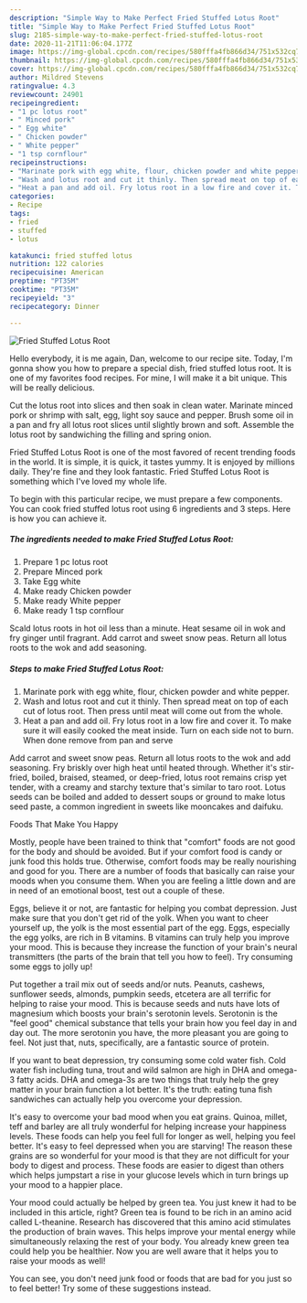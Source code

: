```yaml
---
description: "Simple Way to Make Perfect Fried Stuffed Lotus Root"
title: "Simple Way to Make Perfect Fried Stuffed Lotus Root"
slug: 2185-simple-way-to-make-perfect-fried-stuffed-lotus-root
date: 2020-11-21T11:06:04.177Z
image: https://img-global.cpcdn.com/recipes/580fffa4fb866d34/751x532cq70/fried-stuffed-lotus-root-recipe-main-photo.jpg
thumbnail: https://img-global.cpcdn.com/recipes/580fffa4fb866d34/751x532cq70/fried-stuffed-lotus-root-recipe-main-photo.jpg
cover: https://img-global.cpcdn.com/recipes/580fffa4fb866d34/751x532cq70/fried-stuffed-lotus-root-recipe-main-photo.jpg
author: Mildred Stevens
ratingvalue: 4.3
reviewcount: 24901
recipeingredient:
- "1 pc lotus root"
- " Minced pork"
- " Egg white"
- " Chicken powder"
- " White pepper"
- "1 tsp cornflour"
recipeinstructions:
- "Marinate pork with egg white, flour, chicken powder and white pepper."
- "Wash and lotus root and cut it thinly. Then spread meat on top of each cut of lotus root. Then press until meat will come out from the whole."
- "Heat a pan and add oil. Fry lotus root in a low fire and cover it. To make sure it will easily cooked the meat inside. Turn on each side not to burn. When done remove from pan and serve"
categories:
- Recipe
tags:
- fried
- stuffed
- lotus

katakunci: fried stuffed lotus 
nutrition: 122 calories
recipecuisine: American
preptime: "PT35M"
cooktime: "PT35M"
recipeyield: "3"
recipecategory: Dinner

---
```



![Fried Stuffed Lotus Root](https://img-global.cpcdn.com/recipes/580fffa4fb866d34/751x532cq70/fried-stuffed-lotus-root-recipe-main-photo.jpg)

Hello everybody, it is me again, Dan, welcome to our recipe site. Today, I'm gonna show you how to prepare a special dish, fried stuffed lotus root. It is one of my favorites food recipes. For mine, I will make it a bit unique. This will be really delicious.

Cut the lotus root into slices and then soak in clean water. Marinate minced pork or shrimp with salt, egg, light soy sauce and pepper. Brush some oil in a pan and fry all lotus root slices until slightly brown and soft. Assemble the lotus root by sandwiching the filling and spring onion.

Fried Stuffed Lotus Root is one of the most favored of recent trending foods in the world. It is simple, it is quick, it tastes yummy. It is enjoyed by millions daily. They're fine and they look fantastic. Fried Stuffed Lotus Root is something which I've loved my whole life.


To begin with this particular recipe, we must prepare a few components. You can cook fried stuffed lotus root using 6 ingredients and 3 steps. Here is how you can achieve it.

<!--inarticleads1-->

##### The ingredients needed to make Fried Stuffed Lotus Root:

1. Prepare 1 pc lotus root
1. Prepare  Minced pork
1. Take  Egg white
1. Make ready  Chicken powder
1. Make ready  White pepper
1. Make ready 1 tsp cornflour


Scald lotus roots in hot oil less than a minute. Heat sesame oil in wok and fry ginger until fragrant. Add carrot and sweet snow peas. Return all lotus roots to the wok and add seasoning. 

<!--inarticleads2-->

##### Steps to make Fried Stuffed Lotus Root:

1. Marinate pork with egg white, flour, chicken powder and white pepper.
1. Wash and lotus root and cut it thinly. Then spread meat on top of each cut of lotus root. Then press until meat will come out from the whole.
1. Heat a pan and add oil. Fry lotus root in a low fire and cover it. To make sure it will easily cooked the meat inside. Turn on each side not to burn. When done remove from pan and serve


Add carrot and sweet snow peas. Return all lotus roots to the wok and add seasoning. Fry briskly over high heat until heated through. Whether it&#39;s stir-fried, boiled, braised, steamed, or deep-fried, lotus root remains crisp yet tender, with a creamy and starchy texture that&#39;s similar to taro root. Lotus seeds can be boiled and added to dessert soups or ground to make lotus seed paste, a common ingredient in sweets like mooncakes and daifuku. 

Foods That Make You Happy


Mostly, people have been trained to think that "comfort" foods are not good for the body and should be avoided. But if your comfort food is candy or junk food this holds true. Otherwise, comfort foods may be really nourishing and good for you. There are a number of foods that basically can raise your moods when you consume them. When you are feeling a little down and are in need of an emotional boost, test out a couple of these.

Eggs, believe it or not, are fantastic for helping you combat depression. Just make sure that you don't get rid of the yolk. When you want to cheer yourself up, the yolk is the most essential part of the egg. Eggs, especially the egg yolks, are rich in B vitamins. B vitamins can truly help you improve your mood. This is because they increase the function of your brain's neural transmitters (the parts of the brain that tell you how to feel). Try consuming some eggs to jolly up!

Put together a trail mix out of seeds and/or nuts. Peanuts, cashews, sunflower seeds, almonds, pumpkin seeds, etcetera are all terrific for helping to raise your mood. This is because seeds and nuts have lots of magnesium which boosts your brain's serotonin levels. Serotonin is the "feel good" chemical substance that tells your brain how you feel day in and day out. The more serotonin you have, the more pleasant you are going to feel. Not just that, nuts, specifically, are a fantastic source of protein.

If you want to beat depression, try consuming some cold water fish. Cold water fish including tuna, trout and wild salmon are high in DHA and omega-3 fatty acids. DHA and omega-3s are two things that truly help the grey matter in your brain function a lot better. It's the truth: eating tuna fish sandwiches can actually help you overcome your depression. 

It's easy to overcome your bad mood when you eat grains. Quinoa, millet, teff and barley are all truly wonderful for helping increase your happiness levels. These foods can help you feel full for longer as well, helping you feel better. It's easy to feel depressed when you are starving! The reason these grains are so wonderful for your mood is that they are not difficult for your body to digest and process. These foods are easier to digest than others which helps jumpstart a rise in your glucose levels which in turn brings up your mood to a happier place.

Your mood could actually be helped by green tea. You just knew it had to be included in this article, right? Green tea is found to be rich in an amino acid called L-theanine. Research has discovered that this amino acid stimulates the production of brain waves. This helps improve your mental energy while simultaneously relaxing the rest of your body. You already knew green tea could help you be healthier. Now you are well aware that it helps you to raise your moods as well!

You can see, you don't need junk food or foods that are bad for you just so to feel better! Try  some  of  these  suggestions  instead.


